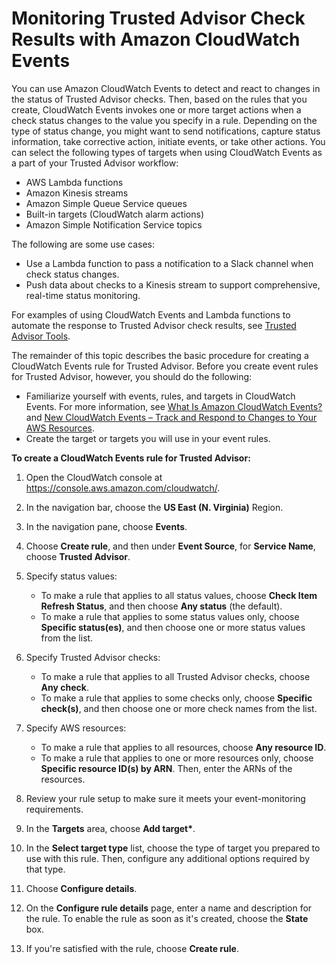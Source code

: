# Monitoring Trusted Advisor Check Results with Amazon CloudWatch Events<a name="cloudwatch-events-ta"></a>

You can use Amazon CloudWatch Events to detect and react to changes in the status of Trusted Advisor checks\. Then, based on the rules that you create, CloudWatch Events invokes one or more target actions when a check status changes to the value you specify in a rule\. Depending on the type of status change, you might want to send notifications, capture status information, take corrective action, initiate events, or take other actions\. You can select the following types of targets when using CloudWatch Events as a part of your Trusted Advisor workflow:
+ AWS Lambda functions
+ Amazon Kinesis streams
+ Amazon Simple Queue Service queues
+ Built\-in targets \(CloudWatch alarm actions\)
+ Amazon Simple Notification Service topics

The following are some use cases:
+ Use a Lambda function to pass a notification to a Slack channel when check status changes\.
+ Push data about checks to a Kinesis stream to support comprehensive, real\-time status monitoring\.

For examples of using CloudWatch Events and Lambda functions to automate the response to Trusted Advisor check results, see [Trusted Advisor Tools](https://github.com/aws/Trusted-Advisor-Tools)\.

The remainder of this topic describes the basic procedure for creating a CloudWatch Events rule for Trusted Advisor\. Before you create event rules for Trusted Advisor, however, you should do the following:
+ Familiarize yourself with events, rules, and targets in CloudWatch Events\. For more information, see [What Is Amazon CloudWatch Events?](https://docs.aws.amazon.com/AmazonCloudWatch/latest/events/WhatIsCloudWatchEvents.html) and [New CloudWatch Events – Track and Respond to Changes to Your AWS Resources](https://aws.amazon.com/blogs/aws/new-cloudwatch-events-track-and-respond-to-changes-to-your-aws-resources/)\.
+ Create the target or targets you will use in your event rules\.

**To create a CloudWatch Events rule for Trusted Advisor:**

1. Open the CloudWatch console at [https://console\.aws\.amazon\.com/cloudwatch/](https://console.aws.amazon.com/cloudwatch/)\.

1. In the navigation bar, choose the **US East \(N\. Virginia\)** Region\.

1. In the navigation pane, choose **Events**\.

1. Choose **Create rule**, and then under **Event Source**, for **Service Name**, choose **Trusted Advisor**\.

1. Specify status values:
   + To make a rule that applies to all status values, choose **Check Item Refresh Status**, and then choose **Any status** \(the default\)\.
   + To make a rule that applies to some status values only, choose **Specific status\(es\)**, and then choose one or more status values from the list\.

1. Specify Trusted Advisor checks:
   + To make a rule that applies to all Trusted Advisor checks, choose **Any check**\.
   + To make a rule that applies to some checks only, choose **Specific check\(s\)**, and then choose one or more check names from the list\.

1. Specify AWS resources:
   + To make a rule that applies to all resources, choose **Any resource ID**\.
   + To make a rule that applies to one or more resources only, choose **Specific resource ID\(s\) by ARN**\. Then, enter the ARNs of the resources\.

1. Review your rule setup to make sure it meets your event\-monitoring requirements\.

1. In the **Targets** area, choose **Add target\***\.

1. In the **Select target type** list, choose the type of target you prepared to use with this rule\. Then, configure any additional options required by that type\.

1. Choose **Configure details**\.

1. On the **Configure rule details** page, enter a name and description for the rule\. To enable the rule as soon as it's created, choose the **State** box\.

1. If you're satisfied with the rule, choose **Create rule**\.